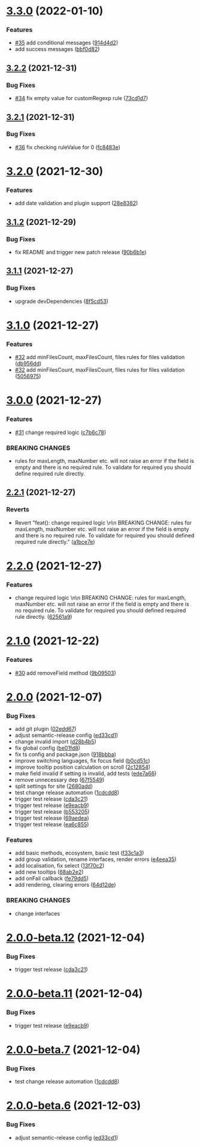 # [3.3.0](https://github.com/horprogs/Just-validate/compare/v3.2.2...v3.3.0) (2022-01-10)


### Features

* [#35](https://github.com/horprogs/Just-validate/issues/35) add conditional messages ([914d4d2](https://github.com/horprogs/Just-validate/commit/914d4d2ac59d4bcbf7e9e45f03f27cce044b1d32))
* add success messages ([bbf0d82](https://github.com/horprogs/Just-validate/commit/bbf0d829276ca6f31f2487d0380cf29c16bd8ca2))

## [3.2.2](https://github.com/horprogs/Just-validate/compare/v3.2.1...v3.2.2) (2021-12-31)


### Bug Fixes

* [#34](https://github.com/horprogs/Just-validate/issues/34) fix empty value for customRegexp rule ([73cd1d7](https://github.com/horprogs/Just-validate/commit/73cd1d78db7d83017070a5fe283fc6f519a95cf3))

## [3.2.1](https://github.com/horprogs/Just-validate/compare/v3.2.0...v3.2.1) (2021-12-31)


### Bug Fixes

* [#36](https://github.com/horprogs/Just-validate/issues/36) fix checking ruleValue for 0 ([fc8483e](https://github.com/horprogs/Just-validate/commit/fc8483e764c0c03fbff1b8b309a0ccfbd8cf8986))

# [3.2.0](https://github.com/horprogs/Just-validate/compare/v3.1.2...v3.2.0) (2021-12-30)


### Features

* add date validation and plugin support ([28e8382](https://github.com/horprogs/Just-validate/commit/28e838211573acdcdd0db183883ff685ea35cebb))

## [3.1.2](https://github.com/horprogs/Just-validate/compare/v3.1.1...v3.1.2) (2021-12-29)


### Bug Fixes

* fix README and trigger new patch release ([90b6b1e](https://github.com/horprogs/Just-validate/commit/90b6b1e3499eaa43c4058e0c1b65a8cae818fd73))

## [3.1.1](https://github.com/horprogs/Just-validate/compare/v3.1.0...v3.1.1) (2021-12-27)


### Bug Fixes

* upgrade devDependencies ([8f5cd53](https://github.com/horprogs/Just-validate/commit/8f5cd53384ca66a038f768b4badf7accea40dad5))

# [3.1.0](https://github.com/horprogs/Just-validate/compare/v3.0.0...v3.1.0) (2021-12-27)


### Features

* [#32](https://github.com/horprogs/Just-validate/issues/32) add minFilesCount, maxFilesCount, files rules for files validation ([db956dd](https://github.com/horprogs/Just-validate/commit/db956dde812755e49ca52a5dd79da3d70e20207b))
* [#32](https://github.com/horprogs/Just-validate/issues/32) add minFilesCount, maxFilesCount, files rules for files validation ([5056975](https://github.com/horprogs/Just-validate/commit/50569753848605e3d6848b514acf9791086ce432))

# [3.0.0](https://github.com/horprogs/Just-validate/compare/v2.2.1...v3.0.0) (2021-12-27)


### Features

* [#31](https://github.com/horprogs/Just-validate/issues/31) change required logic ([c7b6c78](https://github.com/horprogs/Just-validate/commit/c7b6c7805961dffb574c8cb40978e7a2bdcc2733))


### BREAKING CHANGES

* rules for maxLength, maxNumber etc. will not raise an error if the field is empty and there is no required rule. To validate for required you should define required rule directly.

## [2.2.1](https://github.com/horprogs/Just-validate/compare/v2.2.0...v2.2.1) (2021-12-27)


### Reverts

* Revert "feat(): change required logic \n\n BREAKING CHANGE: rules for maxLength, maxNumber etc. will not raise an error if the field is empty and there is no required rule. To validate for required you should defined required rule directly." ([a1bce7e](https://github.com/horprogs/Just-validate/commit/a1bce7ed00dbeb1934ee5e3ee060ecefd0013ac6))

# [2.2.0](https://github.com/horprogs/Just-validate/compare/v2.1.0...v2.2.0) (2021-12-27)


### Features

* change required logic \n\n BREAKING CHANGE: rules for maxLength, maxNumber etc. will not raise an error if the field is empty and there is no required rule. To validate for required you should defined required rule directly. ([62561a9](https://github.com/horprogs/Just-validate/commit/62561a99d14f40ff6a4d60f89ae2e6d37041095e))

# [2.1.0](https://github.com/horprogs/Just-validate/compare/v2.0.0...v2.1.0) (2021-12-22)


### Features

* [#30](https://github.com/horprogs/Just-validate/issues/30) add removeField method ([9b09503](https://github.com/horprogs/Just-validate/commit/9b09503089686261436e9264090c99c1fd108985))

# [2.0.0](https://github.com/horprogs/Just-validate/compare/v1.5.0...v2.0.0) (2021-12-07)


### Bug Fixes

* add git plugin ([02edd67](https://github.com/horprogs/Just-validate/commit/02edd67393172396168ae4e94d2430d4d8a033eb))
* adjust semantic-release config ([ed33cd1](https://github.com/horprogs/Just-validate/commit/ed33cd1a81129802c16945e4b703ea1a83146669))
* change invalid import ([d28b4b5](https://github.com/horprogs/Just-validate/commit/d28b4b5b679ba0482e5f4bd1757a7fb6e5cda324))
* fix global config ([be01fd8](https://github.com/horprogs/Just-validate/commit/be01fd8c5d88e29b3d70a856ad2e6c05c7bfcca6))
* fix ts config and package.json ([918bbba](https://github.com/horprogs/Just-validate/commit/918bbbaae7a9b35c34ab0f1633b0c0205ccac544))
* improve switching languages, fix focus field ([b0cd51c](https://github.com/horprogs/Just-validate/commit/b0cd51c3f6322517b31564f426a2d577d6d620ab))
* improve tooltip position calculation on scroll ([2c12854](https://github.com/horprogs/Just-validate/commit/2c128546cb1a01799c632ccf86e8cc4eedcc23ae))
* make field invalid if setting is invalid, add tests ([ede7a66](https://github.com/horprogs/Just-validate/commit/ede7a66e0b397fba539a3fa92d5e37f37f2c611e))
* remove unnecessary dep ([67f5549](https://github.com/horprogs/Just-validate/commit/67f5549e70a4bfc9bba147cf3ccb59a0441c0970))
* split settings for site ([2680add](https://github.com/horprogs/Just-validate/commit/2680adda6ac3796322cd368821f0f5c5e9a220ef))
* test change release automation ([1cdcdd8](https://github.com/horprogs/Just-validate/commit/1cdcdd812f1e97d4dce7c3b16227740c61acc201))
* trigger test release ([cda3c21](https://github.com/horprogs/Just-validate/commit/cda3c215dc3ad34ec3ac3c18174c5f735b9aa384))
* trigger test release ([e9eacb9](https://github.com/horprogs/Just-validate/commit/e9eacb9634dabd55affaeb82468d13a42c78f42b))
* trigger test release ([b553205](https://github.com/horprogs/Just-validate/commit/b553205ef4e160e7935f039103567eb7a2b2dd4f))
* trigger test release ([69aedea](https://github.com/horprogs/Just-validate/commit/69aedea2cc53a7f649009dedc1ecf100dc36c01f))
* trigger test release ([ea6c855](https://github.com/horprogs/Just-validate/commit/ea6c8550cc29b3d7d42579f10008d779575f9d8d))


### Features

* add basic methods, ecosystem, basic test ([f33c1a3](https://github.com/horprogs/Just-validate/commit/f33c1a3caed020952b45f271e3f05e8c65e41991))
* add group validation, rename interfaces, render errors ([e4eea35](https://github.com/horprogs/Just-validate/commit/e4eea35ce93cb717d7384375eb9d4fc722f89164))
* add localisation, fix select ([13f70c2](https://github.com/horprogs/Just-validate/commit/13f70c20d0919dde0848206203dfea05adf5423e))
* add new tooltips ([68ab2e2](https://github.com/horprogs/Just-validate/commit/68ab2e265a383edf5ef6c08f3b79309fb021138c))
* add onFail callback ([fe79dd5](https://github.com/horprogs/Just-validate/commit/fe79dd5fb7ca79208196ec16835e595abc6f0a3e))
* add rendering, clearing errors ([64d12de](https://github.com/horprogs/Just-validate/commit/64d12de336f48d9b7c1cfb7406acccfecafd954a))


### BREAKING CHANGES

* change interfaces

# [2.0.0-beta.12](https://github.com/horprogs/Just-validate/compare/v2.0.0-beta.11...v2.0.0-beta.12) (2021-12-04)


### Bug Fixes

* trigger test release ([cda3c21](https://github.com/horprogs/Just-validate/commit/cda3c215dc3ad34ec3ac3c18174c5f735b9aa384))

# [2.0.0-beta.11](https://github.com/horprogs/Just-validate/compare/v2.0.0-beta.10...v2.0.0-beta.11) (2021-12-04)


### Bug Fixes

* trigger test release ([e9eacb9](https://github.com/horprogs/Just-validate/commit/e9eacb9634dabd55affaeb82468d13a42c78f42b))

# [2.0.0-beta.7](https://github.com/horprogs/Just-validate/compare/v2.0.0-beta.6...v2.0.0-beta.7) (2021-12-04)


### Bug Fixes

* test change release automation ([1cdcdd8](https://github.com/horprogs/Just-validate/commit/1cdcdd812f1e97d4dce7c3b16227740c61acc201))

# [2.0.0-beta.6](https://github.com/horprogs/Just-validate/compare/v2.0.0-beta.5...v2.0.0-beta.6) (2021-12-03)


### Bug Fixes

* adjust semantic-release config ([ed33cd1](https://github.com/horprogs/Just-validate/commit/ed33cd1a81129802c16945e4b703ea1a83146669))
